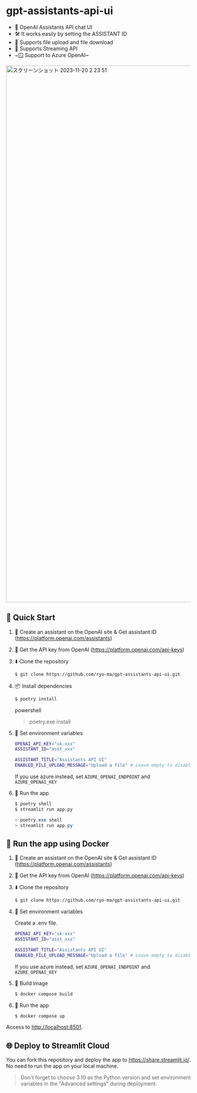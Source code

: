 # gpt-assistants-api-ui

* 💬 OpenAI Assistants API chat UI
* 🛠️ It works easily by setting the ASSISTANT ID
* 📁 Supports file upload and file download
* 🏃 Supports Streaming API
* ~🪟 Support to Azure OpenAI~ 

<img width="1459" alt="スクリーンショット 2023-11-20 2 23 51" src="https://github.com/ryo-ma/gpt-assistants-api-ui/assets/6661165/5c288d51-196a-4919-bc4d-dc508146f58a">

## 🌟 Quick Start

1. 👤 Create an assistant on the OpenAI site & Get assistant ID (https://platform.openai.com/assistants)
2. 🔑 Get the API key from OpenAI (https://platform.openai.com/api-keys)
3. ⬇️ Clone the repository

    ```bash
    $ git clone https://github.com/ryo-ma/gpt-assistants-api-ui.git
    ```

4. 📦 Install dependencies

    ```bash
    $ poetry install
    ```

    powershell

   > poetry.exe install

6. 🔑 Set environment variables

    ```bash
    OPENAI_API_KEY="sk-xxx"
    ASSISTANT_ID="asst_xxx"

    ASSISTANT_TITLE="Assistants API UI"
    ENABLED_FILE_UPLOAD_MESSAGE="Upload a file" # Leave empty to disable
    ```
    If you use azure instead, set `AZURE_OPENAI_ENDPOINT` and `AZURE_OPENAI_KEY`

7. 🏃‍️ Run the app

    ```bash
    $ poetry shell
    $ streamlit run app.py
    ```
    ```powershell
    > poetry.exe shell
    > streamlit run app.py
    ```

## 🐳 Run the app using Docker

1. 👤 Create an assistant on the OpenAI site & Get assistant ID (https://platform.openai.com/assistants)
2. 🔑 Get the API key from OpenAI (https://platform.openai.com/api-keys)
3. ⬇️ Clone the repository

    ```bash
    $ git clone https://github.com/ryo-ma/gpt-assistants-api-ui.git
    ```
    
4. 🔑 Set environment variables

    Create a .env file.
   
    ```bash
    OPENAI_API_KEY="sk-xxx"
    ASSISTANT_ID="asst_xxx"

    ASSISTANT_TITLE="Assistants API UI"
    ENABLED_FILE_UPLOAD_MESSAGE="Upload a file" # Leave empty to disable
    ```
    If you use azure instead, set `AZURE_OPENAI_ENDPOINT` and `AZURE_OPENAI_KEY`
    
6. 💽 Build image

    ```bash
    $ docker compose build
    ```

7. 🏃‍️ Run the app

    ```bash
    $ docker compose up
    ```
Access to [http://localhost:8501](http://localhost:8501).

## 🌐 Deploy to Streamlit Cloud
You can fork this repository and deploy the app to https://share.streamlit.io/. No need to run the app on your local machine.

> Don't forget to choose 3.10 as the Python version and set environment variables in the "Advanced settings" during deployment.
